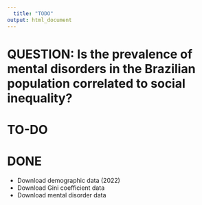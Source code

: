 ```yaml
---
  title: "TODO"
output: html_document
---
```

  
# QUESTION: Is the prevalence of mental disorders in the Brazilian population correlated to social inequality?
  
# TO-DO
  
  
# DONE
  
- Download demographic data (2022)
- Download Gini coefficient data
- Download mental disorder data